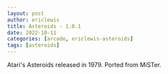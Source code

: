 ```yaml
---
layout: post
author: ericlewis
title: Asteroids - 1.0.1
date: 2022-10-11
categories: [arcade, ericlewis-asteroids]
tags: [asteroids]
---
```

Atari's Asteroids released in 1979. Ported from MiSTer.
